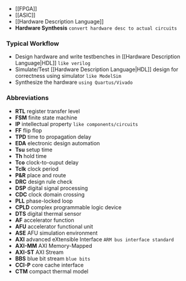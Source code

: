 - [[FPGA]]
- [[ASIC]]
- [[Hardware Description Language]]
- **Hardware Synthesis** `convert hardware desc to actual circuits`
### Typical Workflow
- Design hardware and write testbenches in [[Hardware Description Language|HDL]] `like verilog`
- Simulate/Test [[Hardware Description Language|HDL]] design for correctness using simulator `like ModelSim`
- Synthesize the hardware `using Quartus/Vivado`
### Abbreviations
- **RTL** register transfer level
- **FSM** finite state machine
- **IP** intellectual property `like components/circuits`
- **FF** flip flop
- **TPD** time to propagation delay
- **EDA** electronic design automation
- **Tsu** setup time
- **Th** hold time
- **Tco** clock-to-ouput delay
- **Tclk** clock period
- **P&R** place and route
- **DRC** design rule check
- **DSP** digital signal processing
- **CDC** clock domain crossing
- **PLL** phase-locked loop
- **CPLD** complex programmable logic device
- **DTS** digital thermal sensor
- **AF** accelerator function
- **AFU** accelerator functional unit
- **ASE** AFU simulation environment
- **AXI** advanced eXtensible Interface `ARM bus interface standard`
- **AXI-MM** AXI Memory-Mapped
- **AXI-ST** AXI Stream
- **BBS** blue bit stream `blue bits`
- **CCI-P** core cache interface
- **CTM** compact thermal model